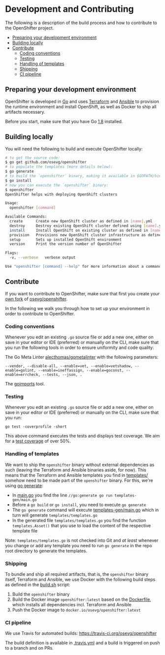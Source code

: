 # Development and Contributing

The following is a description of the build process and how to contribute
to the OpenShifter project.

- [Preparing your development environment](#preparing-your-development-environment)
- [Building locally](#building-locally)
- [Contribute](#contribute)
  - [Coding conventions](#coding-conventions)
  - [Testing](#testing)
  - [Handling of templates](#handling-of-templates)
  - [Shipping](#shipping)
  - [CI pipeline](#ci-pipeline)

## Preparing your development environment

OpenShifter is developed in [Go](https://golang.org/) and uses [Terraform](https://www.terraform.io/)
and [Ansible](https://www.ansible.com/) to provision the runtime environment and
install OpenShift, as well as Docker to ship all artifacts necessary.

Before you start, make sure that you have Go [1.8](https://golang.org/doc/go1.8) installed.

## Building locally

You will need the following to build and execute OpenShifter locally:

```bash
# to get the source code:
$ go get github.com/osevg/openshifter
# to populate the templates (more details below):
$ go generate
# to build the `openshifter` binary, making it available in $GOPATH/bin/:
$ go install
# now you can execute the `openshifter` binary:
$ openshifter
OpenShifter helps with deploying OpenShift clusters

Usage:
  openshifter [command]

Available Commands:
  create      Create new OpenShift cluster as defined in [name].yml
  destroy     Destroy existing OpenShift cluster defined using [name].yml
  install     Install OpenShift on existing cluster as defined in [name].yml
  provision   Provisions new OpenShift cluster infrastructure as defined in [name].yml
  setup       Sets up installed OpenShift environment
  version     Print the version number of OpenShifter

Flags:
  -v, --verbose   verbose output

Use "openshifter [command] --help" for more information about a command.
```

## Contribute

If you want to contribute to OpenShifter, make sure that first you create your
[own fork](https://help.github.com/articles/fork-a-repo/) of [osevg/openshifter](https://github.com/osevg/openshifter).

In the following we walk you through how to set up your environment in order to
contribute to OpenShifter.

### Coding conventions

Whenever you edit an existing `.go` source file or add a new one, either on save
in your editor or IDE (preferred) or manually on the CLI, make sure that you run
the following tools in order to ensure uniformity and code quality:

The Go Meta Linter [alecthomas/gometalinter](https://github.com/alecthomas/gometalinter) with
the following parameters:

```
--vendor, --disable-all, --enable=vet, --enable=vetshadow, --enable=golint, --enable=ineffassign, --enable=goconst, --enable=errcheck, --tests, --json, .
```

The [goimports](https://godoc.org/golang.org/x/tools/cmd/goimports) tool.

### Testing

Whenever you edit an existing `.go` source file or add a new one, either on save
in your editor or IDE (preferred) or manually on the CLI, make sure that you run:

```
go test -coverprofile -short
```

This above command executes the tests and displays test coverage.
We aim for a [test coverage](https://blog.golang.org/cover) of over 50%.

### Handling of templates

We want to ship the `openshifter` binary without external dependencies
as such (leaving the Terraform and Ansible binaries aside, for now).
This means that the Terraform and Ansible templates you find in
[templates/](templates/) somehow need to be made part of the `openshifter` binary.
For this, we're using [go generate](https://blog.golang.org/generate):

- In [main.go](main.go) you find the line `//go:generate go run templates-gen/main.go`
- Before a `go build` or `go install`, you need to execute `go generate`
- The `go generate` command will execute [templates-gen/main.go](templates-gen/main.go) which in turn will generate `templates/templates.go`
- In the generated file `templates/templates.go` you find the function `templates.Asset()` that you use to load the content of the respective template file

Note: `templates/templates.go` is not checked into Git and *at least*
whenever you change or add any template you need to run `go generate`
in the repo root directory to generate the templates.

### Shipping

To bundle and ship all required artifacts, that is, the `openshifter` binary
itself, Terraform and Ansible, we use Docker with the following build steps
as defined in the [build.sh](build.sh) script:

1. Build the `openshifter` binary
1. Build the Docker image `openshifter:latest` based on the [Dockerfile](Dockerfile), which installs all dependencies incl. Terraform and Ansible
1. Push the Docker image to `docker.io/osevg/openshifter:latest`

### CI pipeline

We use Travis for automated builds: https://travis-ci.org/osevg/openshifter

The build definition is available in [.travis.yml](.travis.yml) and a build
is triggered on push to a branch and on PRs.
